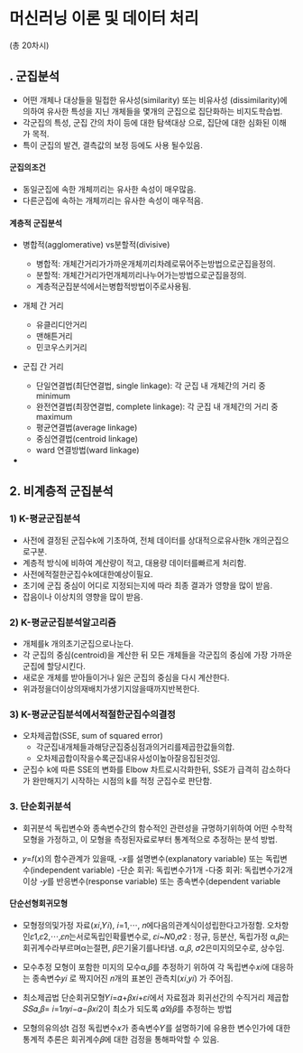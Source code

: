 # 머신러닝 이론 및 데이터 처리 

(총 20차시)



## . 군집분석 



- 어떤 개체나 대상들을 밀접한 유사성(similarity) 또는 비유사성 (dissimilarity)에 의하여 유사한 특성을 지닌 개체들을 몇개의 군집으로 집단화하는 비지도학습법.
- 각군집의 특성, 군집 간의 차이 등에 대한 탐색대상 으로,
  집단에 대한 심화된 이해가 목적.
- 특이 군집의 발견, 결측값의 보정 등에도 사용 될수있음.



#### 군집의조건

- 동일군집에 속한 개체끼리는 유사한 속성이 매우많음.
- 다른군집에 속하는 개체끼리는 유사한 속성이 매우적음.



#### 계층적 군집분석

- 병합적(agglomerative) vs분할적(divisive)
  - 병합적: 개체간거리가가까운개체끼리차례로묶어주는방법으로군집을정의.
  - 분할적: 개체간거리가먼개체끼리나누어가는방법으로군집을정의.
  - 계층적군집분석에서는병합적방법이주로사용됨.



- 개체 간 거리
  - 유클리디안거리
  - 맨해튼거리
  - 민코우스키거리
- 군집 간 거리
  - 단일연결법(최단연결법, single linkage): 각 군집 내 개체간의 거리 중 minimum
  - 완전연결법(최장연결법, complete linkage): 각 군집 내 개체간의 거리 중 maximum
  - 평균연결법(average linkage)
  - 중심연결법(centroid linkage)
  - ward 연결방법(ward linkage)
- 



## 2. 비계층적 군집분석 



### 1) K-평균군집분석

- 사전에 결정된 군집수k에 기초하여, 전체 데이터를 상대적으로유사한k 개의군집으로구분.
- 계층적 방식에 비하여 계산량이 적고, 대용량 데이터를빠르게 처리함.
- 사전에적절한군집수k에대한예상이필요.
- 초기에 군집 중심이 어디로 지정되는지에 따라 최종 결과가 영향을 많이 받음.
- 잡음이나 이상치의 영향을 많이 받음.





### 2) K-평균군집분석알고리즘

- 개체를k 개의초기군집으로나눈다.
- 각 군집의 중심(centroid)을 계산한 뒤 모든 개체들을  각군집의 중심에 가장 가까운 군집에 할당시킨다.
- 새로운 개체를 받아들이거나 잃은 군집의 중심을 다시 계산한다.
- 위과정을더이상의재배치가생기지않을때까지반복한다.

### 3) K-평균군집분석에서적절한군집수의결정

- 오차제곱합(SSE, sum of squared error)
  - 각군집내개체들과해당군집중심점과의거리를제곱한값들의합.
  - 오차제곱합이작을수록군집내유사성이높아잘응집된것임.
- 군집수 k에 따른 SSE의 변화를 Elbow 차트로시각화한뒤, SSE가 급격히 감소하다가 완만해지기 시작하는 시점의 k를 적정 군집수로 판단함.



### 3. 단순회귀분석

- 회귀분석
  독립변수와 종속변수간의 함수적인 관련성을 규명하기위하여 어떤 수학적 모형을 가정하고, 이 모형을 측정된자료로부터 통계적으로 추정하는 분석 방법.

- 𝑦=𝑓(𝑥)의 함수관계가 있을때,
  -𝑥를 설명변수(explanatory variable)
  또는 독립변수(independent variable)
  -단순 회귀: 독립변수가1개
  -다중 회귀: 독립변수가2개이상
  -𝑦를 반응변수(response variable)
  또는 종속변수(dependent variable



#### 단순선형회귀모형

- 모형정의및가정
  자료(𝑥𝑖,𝑌𝑖), 𝑖=1,⋯, 𝑛에다음의관계식이성립한다고가정함.
  오차항인𝜀1,𝜀2,⋯,𝜀𝑛는서로독립인확률변수로, 𝜀𝑖~𝑁0,𝜎2
  : 정규, 등분산, 독립가정
  α,𝛽는회귀계수라부르며α는절편, 𝛽은기울기를나타냄.
  α,𝛽, 𝜎2은미지의모수로, 상수임.



- 모수추정
  모형이 포함한 미지의 모수α,𝛽를 추정하기 위하여
  각 독립변수𝑥𝑖에 대응하는 종속변수𝑦𝑖 로 짝지어진
  𝑛개의 표본인 관측치(𝑥𝑖,𝑦𝑖) 가 주어짐.



- 최소제곱법
  단순회귀모형𝑌𝑖=𝛼+𝛽𝑥𝑖+𝜀𝑖에서 자료점과 회귀선간의
  수직거리 제곱합𝑆𝑆𝛼,𝛽= 𝑖=1𝑛𝑦𝑖−𝛼−𝛽𝑥𝑖2이
  최소가 되도록 𝛼와𝛽를 추정하는 방법

- 모형의유의성t 검정
  독립변수𝑥가 종속변수𝑌를 설명하기에 유용한 변수인가에 대한 통계적 추론은 회귀계수𝛽에 대한 검정을 통해파악할 수 있음.





